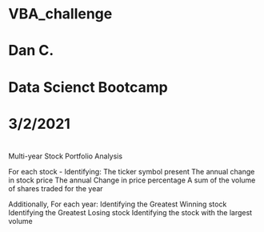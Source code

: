 # VBA_challenge
#
#  Dan C.
#  Data Scienct Bootcamp
#  3/2/2021
#
Multi-year Stock Portfolio Analysis

For each stock - Identifying:
  The ticker symbol present
  The annual change in stock price
  The annual Change in price percentage
  A sum of the volume of shares traded for the year

Additionally, For each year:
  Identifying the Greatest Winning stock
  Identifying the Greatest Losing stock
  Identifying the stock with the largest volume
